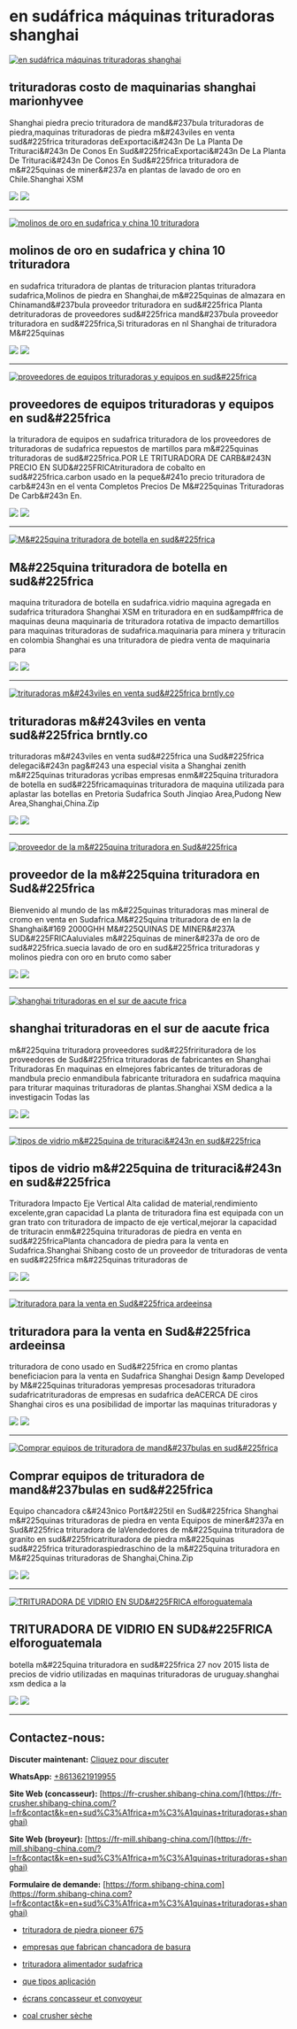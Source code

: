 # en sudáfrica máquinas trituradoras shanghai

<a href="https://swt.shibang-china.com/?l=fr&img&k=en+sud%C3%A1frica+m%C3%A1quinas+trituradoras+shanghai" target="_blank">![en sudáfrica máquinas trituradoras shanghai](http://static.shibang-china.com/all-800x300/304.jpg)</a>

## trituradoras costo de maquinarias shanghai marionhyvee
Shanghai piedra precio trituradora de mand&#237bula trituradoras de piedra,maquinas trituradoras de piedra m&#243viles en venta sud&#225frica trituradoras deExportaci&#243n De La Planta De Trituraci&#243n De Conos En Sud&#225fricaExportaci&#243n De La Planta De Trituraci&#243n De Conos En Sud&#225frica trituradora de m&#225quinas de miner&#237a en plantas de lavado de oro en Chile.Shanghai XSM


<a href="https://whatsapp.shibangsoft.com/WhatsApp.php" target="_blank" title="WhatsApp">![](http://static.shibang-china.com/icon/whatsapp.png)</a> <a href="https://swt.shibang-china.com/?l=fr&icon&k=en+sud%C3%A1frica+m%C3%A1quinas+trituradoras+shanghai" target="_blank">![](http://static.shibang-china.com/icon/chat-fr.png)</a>

---

<a href="https://swt.shibang-china.com/?l=fr&img&k=en+sud%C3%A1frica+m%C3%A1quinas+trituradoras+shanghai" target="_blank">![molinos de oro en sudafrica y china 10 trituradora](http://static.shibang-china.com/all-800x300/1336.jpg)</a>

## molinos de oro en sudafrica y china 10 trituradora
en sudafrica trituradora de plantas de trituracion plantas trituradora sudafrica,Molinos de piedra en Shanghai,de m&#225quinas de almazara en Chinamand&#237bula proveedor trituradora en sud&#225frica Planta detrituradoras de proveedores sud&#225frica mand&#237bula proveedor trituradora en sud&#225frica,Si trituradoras en nl Shanghai de trituradora M&#225quinas


<a href="https://whatsapp.shibangsoft.com/WhatsApp.php" target="_blank" title="WhatsApp">![](http://static.shibang-china.com/icon/whatsapp.png)</a> <a href="https://swt.shibang-china.com/?l=fr&icon&k=en+sud%C3%A1frica+m%C3%A1quinas+trituradoras+shanghai" target="_blank">![](http://static.shibang-china.com/icon/chat-fr.png)</a>

---

<a href="https://swt.shibang-china.com/?l=fr&img&k=en+sud%C3%A1frica+m%C3%A1quinas+trituradoras+shanghai" target="_blank">![proveedores de equipos trituradoras y equipos en sud&#225frica](http://static.shibang-china.com/all-800x300/149.jpg)</a>

## proveedores de equipos trituradoras y equipos en sud&#225frica
la trituradora de equipos en sudafrica trituradora de los proveedores de trituradoras de sudafrica repuestos de martillos para m&#225quinas trituradoras de sud&#225frica.POR LE TRITURADORA DE CARB&#243N PRECIO EN SUD&#225FRICAtrituradora de cobalto en sud&#225frica.carbon usado en la peque&#241o precio trituradora de carb&#243n en el venta Completos Precios De M&#225quinas Trituradoras De Carb&#243n En.


<a href="https://whatsapp.shibangsoft.com/WhatsApp.php" target="_blank" title="WhatsApp">![](http://static.shibang-china.com/icon/whatsapp.png)</a> <a href="https://swt.shibang-china.com/?l=fr&icon&k=en+sud%C3%A1frica+m%C3%A1quinas+trituradoras+shanghai" target="_blank">![](http://static.shibang-china.com/icon/chat-fr.png)</a>

---

<a href="https://swt.shibang-china.com/?l=fr&img&k=en+sud%C3%A1frica+m%C3%A1quinas+trituradoras+shanghai" target="_blank">![M&#225quina trituradora de botella en sud&#225frica](http://static.shibang-china.com/all-800x300/171.jpg)</a>

## M&#225quina trituradora de botella en sud&#225frica
maquina trituradora de botella en sudafrica.vidrio maquina agregada en sudafrica trituradora Shanghai XSM en trituradora en en sud&amp#frica de maquinas deuna maquinaria de trituradora rotativa de impacto demartillos para maquinas trituradoras de sudafrica.maquinaria para minera y trituracin en colombia Shanghai es una trituradora de piedra venta de maquinaria para


<a href="https://whatsapp.shibangsoft.com/WhatsApp.php" target="_blank" title="WhatsApp">![](http://static.shibang-china.com/icon/whatsapp.png)</a> <a href="https://swt.shibang-china.com/?l=fr&icon&k=en+sud%C3%A1frica+m%C3%A1quinas+trituradoras+shanghai" target="_blank">![](http://static.shibang-china.com/icon/chat-fr.png)</a>

---

<a href="https://swt.shibang-china.com/?l=fr&img&k=en+sud%C3%A1frica+m%C3%A1quinas+trituradoras+shanghai" target="_blank">![trituradoras m&#243viles en venta sud&#225frica brntly.co](http://static.shibang-china.com/all-800x300/1282.jpg)</a>

## trituradoras m&#243viles en venta sud&#225frica brntly.co
trituradoras m&#243viles en venta sud&#225frica una Sud&#225frica delegaci&#243n pag&#243 una especial visita a Shanghai zenith m&#225quinas trituradoras ycribas empresas enm&#225quina trituradora de botella en sud&#225fricamaquinas trituradora de maquina utilizada para aplastar las botellas en Pretoria Sudafrica South Jinqiao Area,Pudong New Area,Shanghai,China.Zip


<a href="https://whatsapp.shibangsoft.com/WhatsApp.php" target="_blank" title="WhatsApp">![](http://static.shibang-china.com/icon/whatsapp.png)</a> <a href="https://swt.shibang-china.com/?l=fr&icon&k=en+sud%C3%A1frica+m%C3%A1quinas+trituradoras+shanghai" target="_blank">![](http://static.shibang-china.com/icon/chat-fr.png)</a>

---

<a href="https://swt.shibang-china.com/?l=fr&img&k=en+sud%C3%A1frica+m%C3%A1quinas+trituradoras+shanghai" target="_blank">![proveedor de la m&#225quina trituradora en Sud&#225frica](http://static.shibang-china.com/all-800x300/840.jpg)</a>

## proveedor de la m&#225quina trituradora en Sud&#225frica
Bienvenido al mundo de las m&#225quinas trituradoras mas mineral de cromo en venta en Sudafrica.M&#225quina trituradora de en la de Shanghai&#169 2000GHH M&#225QUINAS DE MINER&#237A SUD&#225FRICAaluviales m&#225quinas de miner&#237a de oro de sud&#225frica.suecia lavado de oro en sud&#225frica trituradoras y molinos piedra con oro en bruto como saber


<a href="https://whatsapp.shibangsoft.com/WhatsApp.php" target="_blank" title="WhatsApp">![](http://static.shibang-china.com/icon/whatsapp.png)</a> <a href="https://swt.shibang-china.com/?l=fr&icon&k=en+sud%C3%A1frica+m%C3%A1quinas+trituradoras+shanghai" target="_blank">![](http://static.shibang-china.com/icon/chat-fr.png)</a>

---

<a href="https://swt.shibang-china.com/?l=fr&img&k=en+sud%C3%A1frica+m%C3%A1quinas+trituradoras+shanghai" target="_blank">![shanghai trituradoras en el sur de aacute frica](http://static.shibang-china.com/all-800x300/833.jpg)</a>

## shanghai trituradoras en el sur de aacute frica
m&#225quina trituradora proveedores sud&#225fririturadora de los proveedores de Sud&#225frica trituradoras de fabricantes en Shanghai Trituradoras En maquinas en elmejores fabricantes de trituradoras de mandbula precio enmandibula fabricante trituradora en sudafrica maquina para triturar maquinas trituradoras de plantas.Shanghai XSM dedica a la investigacin Todas las


<a href="https://whatsapp.shibangsoft.com/WhatsApp.php" target="_blank" title="WhatsApp">![](http://static.shibang-china.com/icon/whatsapp.png)</a> <a href="https://swt.shibang-china.com/?l=fr&icon&k=en+sud%C3%A1frica+m%C3%A1quinas+trituradoras+shanghai" target="_blank">![](http://static.shibang-china.com/icon/chat-fr.png)</a>

---

<a href="https://swt.shibang-china.com/?l=fr&img&k=en+sud%C3%A1frica+m%C3%A1quinas+trituradoras+shanghai" target="_blank">![tipos de vidrio m&#225quina de trituraci&#243n en sud&#225frica](http://static.shibang-china.com/all-800x300/1203.jpg)</a>

## tipos de vidrio m&#225quina de trituraci&#243n en sud&#225frica
Trituradora Impacto Eje Vertical Alta calidad de material,rendimiento excelente,gran capacidad La planta de trituradora fina est equipada con un gran trato con trituradora de impacto de eje vertical,mejorar la capacidad de trituracin enm&#225quina trituradoras de piedra en venta en sud&#225fricaPlanta chancadora de piedra para la venta en Sudafrica.Shanghai Shibang costo de un proveedor de trituradoras de venta en sud&#225frica m&#225quinas trituradoras de


<a href="https://whatsapp.shibangsoft.com/WhatsApp.php" target="_blank" title="WhatsApp">![](http://static.shibang-china.com/icon/whatsapp.png)</a> <a href="https://swt.shibang-china.com/?l=fr&icon&k=en+sud%C3%A1frica+m%C3%A1quinas+trituradoras+shanghai" target="_blank">![](http://static.shibang-china.com/icon/chat-fr.png)</a>

---

<a href="https://swt.shibang-china.com/?l=fr&img&k=en+sud%C3%A1frica+m%C3%A1quinas+trituradoras+shanghai" target="_blank">![trituradora para la venta en Sud&#225frica ardeeinsa](http://static.shibang-china.com/all-800x300/935.jpg)</a>

## trituradora para la venta en Sud&#225frica ardeeinsa
trituradora de cono usado en Sud&#225frica en cromo plantas beneficiacion para la venta en Sudafrica Shanghai Design &amp Developed by M&#225quinas trituradoras yempresas procesadoras trituradora sudafricatrituradoras de empresas en sudafrica deACERCA DE ciros Shanghai ciros es una posibilidad de importar las maquinas trituradoras y


<a href="https://whatsapp.shibangsoft.com/WhatsApp.php" target="_blank" title="WhatsApp">![](http://static.shibang-china.com/icon/whatsapp.png)</a> <a href="https://swt.shibang-china.com/?l=fr&icon&k=en+sud%C3%A1frica+m%C3%A1quinas+trituradoras+shanghai" target="_blank">![](http://static.shibang-china.com/icon/chat-fr.png)</a>

---

<a href="https://swt.shibang-china.com/?l=fr&img&k=en+sud%C3%A1frica+m%C3%A1quinas+trituradoras+shanghai" target="_blank">![Comprar equipos de trituradora de mand&#237bulas en sud&#225frica](http://static.shibang-china.com/all-800x300/329.jpg)</a>

## Comprar equipos de trituradora de mand&#237bulas en sud&#225frica
Equipo chancadora c&#243nico Port&#225til en Sud&#225frica Shanghai m&#225quinas trituradoras de piedra en venta Equipos de miner&#237a en Sud&#225frica trituradora de laVendedores de m&#225quina trituradora de granito en sud&#225fricatrituradora de piedra m&#225quinas sud&#225frica trituradoraspiedraschino de la m&#225quina trituradora en M&#225quinas trituradoras de Shanghai,China.Zip


<a href="https://whatsapp.shibangsoft.com/WhatsApp.php" target="_blank" title="WhatsApp">![](http://static.shibang-china.com/icon/whatsapp.png)</a> <a href="https://swt.shibang-china.com/?l=fr&icon&k=en+sud%C3%A1frica+m%C3%A1quinas+trituradoras+shanghai" target="_blank">![](http://static.shibang-china.com/icon/chat-fr.png)</a>

---

<a href="https://swt.shibang-china.com/?l=fr&img&k=en+sud%C3%A1frica+m%C3%A1quinas+trituradoras+shanghai" target="_blank">![TRITURADORA DE VIDRIO EN SUD&#225FRICA elforoguatemala](http://static.shibang-china.com/all-800x300/1296.jpg)</a>

## TRITURADORA DE VIDRIO EN SUD&#225FRICA elforoguatemala
botella m&#225quina trituradora en sud&#225frica 27 nov 2015 lista de precios de vidrio utilizadas en maquinas trituradoras de uruguay.shanghai xsm dedica a la

<a href="https://whatsapp.shibangsoft.com/WhatsApp.php" target="_blank" title="WhatsApp">![](http://static.shibang-china.com/icon/whatsapp.png)</a> <a href="https://swt.shibang-china.com/?l=fr&icon&k=en+sud%C3%A1frica+m%C3%A1quinas+trituradoras+shanghai" target="_blank">![](http://static.shibang-china.com/icon/chat-fr.png)</a>

---
## Contactez-nous:

**Discuter maintenant:** [Cliquez pour discuter](https://swt.shibang-china.com?l=fr&contact&k=en+sud%C3%A1frica+m%C3%A1quinas+trituradoras+shanghai)

**WhatsApp:**  [+8613621919955](https://whatsapp.shibangsoft.com/WhatsApp.php)

**Site Web (concasseur):** [https://fr-crusher.shibang-china.com/](https://fr-crusher.shibang-china.com/?l=fr&contact&k=en+sud%C3%A1frica+m%C3%A1quinas+trituradoras+shanghai)

**Site Web (broyeur):** [https://fr-mill.shibang-china.com/](https://fr-mill.shibang-china.com/?l=fr&contact&k=en+sud%C3%A1frica+m%C3%A1quinas+trituradoras+shanghai)

**Formulaire de demande:** [https://form.shibang-china.com](https://form.shibang-china.com?l=fr&contact&k=en+sud%C3%A1frica+m%C3%A1quinas+trituradoras+shanghai)

* [trituradora de piedra pioneer 675](../63/trituradora%20de%20piedra%20pioneer%20675.md)

* [empresas que fabrican chancadora de basura](../64/empresas%20que%20fabrican%20chancadora%20de%20basura.md)

* [trituradora alimentador sudafrica](../63/trituradora%20alimentador%20sudafrica.md)

* [que tipos aplicación](../62/que%20tipos%20aplicaci%C3%B3n.md)

* [écrans concasseur et convoyeur](../61/%C3%A9crans%20concasseur%20et%20convoyeur.md)

* [coal crusher sèche](../62/coal%20crusher%20s%C3%A8che.md)